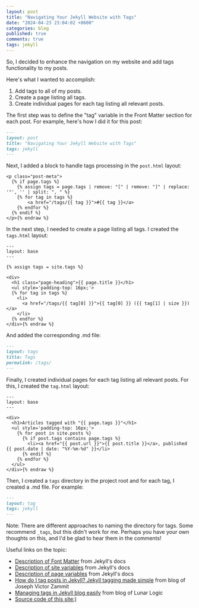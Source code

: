 ```yaml
---
layout: post
title: "Navigating Your Jekyll Website with Tags"
date: "2024-04-23 23:04:02 +0600"
categories: blog
published: true
comments: true
tags: jekyll
---
```


So, I decided to enhance the navigation on my website and add tags functionality to my posts.

Here's what I wanted to accomplish:

1. Add tags to all of my posts.
1. Create a page listing all tags.
1. Create individual pages for each tag listing all relevant posts.

The first step was to define the "tag" variable in the Front Matter section for each post. For example, here's how I did it for this post:

```md
---
layout: post
title: "Navigating Your Jekyll Website with Tags"
tags: jekyll
---
```

Next, I added a block to handle tags processing in the `post.html` layout:

```html{% raw %}
<p class="post-meta">
  {% if page.tags %}
    {% assign tags = page.tags | remove: "[" | remove: "]" | replace: '"', '' | split: ", " %}
    {% for tag in tags %}
        <a href="/tags/{{ tag }}">#{{ tag }}</a>
    {% endfor %}
  {% endif %}
</p>{% endraw %}
```

In the next step, I needed to create a page listing all tags. I created the `tags.html` layout:

```html{% raw %}
---
layout: base
---

{% assign tags = site.tags %}

<div>
  <h1 class="page-heading">{{ page.title }}</h1>
  <ul style='padding-top: 16px;'>
  {% for tag in tags %}
    <li>
      <a href="/tags/{{ tag[0] }}">{{ tag[0] }} ({{ tag[1] | size }})</a>
    </li>
  {% endfor %}
</div>{% endraw %}
```

And added the corresponding .md file:

```md
---
layout: tags
title: Tags
permalink: /tags/
---
```

Finally, I created individual pages for each tag listing all relevant posts. For this, I created the `tag.html` layout:

```html{% raw %}
---
layout: base
---

<div>
  <h1>Articles tagged with "{{ page.tags }}"</h1>
  <ul style='padding-top: 16px;'>
    {% for post in site.posts %}
      {% if post.tags contains page.tags %}
        <li><a href="{{ post.url }}">{{ post.title }}</a>, published {{ post.date | date: "%Y-%m-%d" }}</li>
      {% endif %}
    {% endfor %}
  </ul>
</div>{% endraw %}
```

Then, I created a `tags` directory in the project root and for each tag, I created a .md file. For example:

```md
---
layout: tag
tags: jekyll
---
```

Note: There are different approaches to naming the directory for tags. Some recommend `_tags`, but this didn't work for me. Perhaps you have your own thoughts on this, and I'd be glad to hear them in the comments!

Useful links on the topic:

- [Description of Font Matter](https://jekyllrb.com/docs/front-matter/) from Jekyll's docs
- [Description of site variables](https://jekyllrb.com/docs/variables/#site-variables) from Jekyll's docs
- [Description of page variables](https://jekyllrb.com/docs/variables/#page-variables) from Jekyll's docs
- [How do I tag posts in Jekyll? Jekyll tagging made simple](https://www.untangled.dev/2020/06/02/tag-management-jekyll/) from blog of Joseph Victor Zammit
- [Managing tags in Jekyll blog easily](https://blog.lunarlogic.com/2019/managing-tags-in-jekyll-blog-easily/) from blog of Lunar Logic
- [Source code of this site:)](https://github.com/maskalev/maskalev.github.io)
